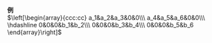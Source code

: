 **例**  
$\left[\begin{array}{ccc:cc}  
a_1&a_2&a_3&0&0\\\  
a_4&a_5&a_6&0&0\\\  
\hdashline  
0&0&0&b_1&b_2\\\  
0&0&0&b_3&b_4\\\  
0&0&0&b_5&b_6  
\end{array}\right]$  
  
